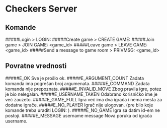 Checkers Server
=============

Komande
----------------
#####Login
	> LOGIN: <username>
#####Create game
	> CREATE GAME:
#####Join game
	> JOIN GAME: <game_id>
#####Leave game
	> LEAVE GAME: <game_id>
#####Send a message to game room
	> PRIVMSG: <game_id> <message>

Povratne vrednosti
-----------
#####E_OK
	Sve je prošlo ok.
#####E_ARGUMENT_COUNT 
	Zadata komanda ima pogrešan broj argumenata.
#####E_COMMAND
	Zadata komanda nije prepoznata. 
#####E_INVALID_MOVE
	Zbog pravila igre, potez je bio nelegalan.
#####E_USERNAME_TAKEN
	Odabrano korisničko ime je već zauzeto.
#####E_GAME_FULL
	Igra već ima dva igrača i nema mesta za dodatne igrače.
#####E_NO_PLAYER
	Igrač nije ulogovan. (pre bilo koje komande treba uraditi LOGIN: <ime>).
#####E_NO_GAME
	Igra sa datim id-em ne postoji.
#####E_MESSAGE username message
	Nova poruka od igrača username.
